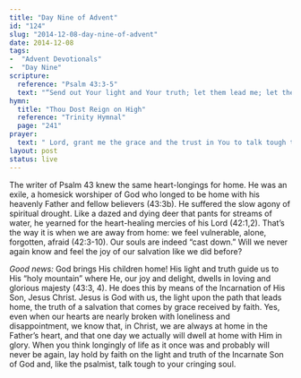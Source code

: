 ```yaml
---
title: "Day Nine of Advent"
id: "124"
slug: "2014-12-08-day-nine-of-advent"
date: 2014-12-08
tags:
-  "Advent Devotionals"
-  "Day Nine"
scripture:
  reference: "Psalm 43:3-5"
  text: "“Send out Your light and Your truth; let them lead me; let them bring me to Your holy hill and to Your dwelling! Then I will go to the altar of God, to God my exceeding joy, and I will praise You with the lyre, O God, my God. Why are you cast down, O my soul, and why are you in turmoil within me? Hope in God; for I shall again praise Him, my salvation and my God.”"
hymn:
  title: "Thou Dost Reign on High"
  reference: "Trinity Hymnal"
  page: "241"
prayer:
  text: " Lord, grant me the grace and the trust in You to talk tough to my cringing soul, saying, “Why are you downcast? Why so disturbed?” I will put my hope in You and yet praise You, my Savior and my God. Amen."
layout: post
status: live
---
```


The writer of Psalm 43 knew the same heart-longings for home. He was an exile, a homesick worshiper of God who longed to be home with his heavenly Father and fellow believers (43:3b). He suffered the slow agony of spiritual drought. Like a dazed and dying deer that pants for streams of water, he yearned for the heart-healing mercies of his Lord (42:1,2). That’s the way it is when we are away from home: we feel vulnerable, alone, forgotten, afraid (42:3-10). Our souls are indeed “cast down.” Will we never again know and feel the joy of our salvation like we did before?

*Good news:* God brings His children home! His light and truth guide us to His “holy mountain” where He, our joy and delight, dwells in loving and glorious majesty (43:3, 4). He does this by means of the Incarnation of His Son, Jesus Christ. Jesus is God with us, the light upon the path that leads home, the truth of a salvation that comes by grace received by faith. Yes, even when our hearts are nearly broken with loneliness and disappointment, we know that, in Christ, we are always at home in the Father’s heart, and that one day we actually will dwell at home with Him in glory. When you think longingly of life as it once was and probably will never be again, lay hold by faith on the light and truth of the Incarnate Son of God and, like the psalmist, talk tough to your cringing soul.
